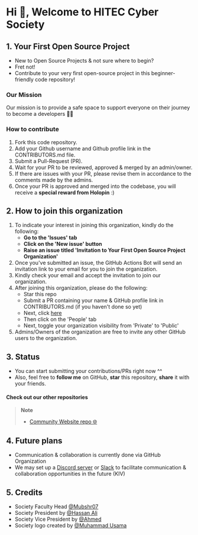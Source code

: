 # Hi 👋, Welcome to HITEC Cyber Society

## 1. Your First Open Source Project

- New to Open Source Projects & not sure where to begin?
- Fret not!
- Contribute to your very first open-source project in this beginner-friendly code repository!

### Our Mission

Our mission is to provide a safe space to support everyone on their journey to become a developers 👨‍💻

### How to contribute

1. Fork this code repository.
2. Add your Github username and Github profile link in the CONTRIBUTORS.md file.
3. Submit a Pull-Request (PR).
4. Wait for your PR to be reviewed, approved & merged by an admin/owner.
5. If there are issues with your PR, please revise them in accordance to the comments made by the admins.
6. Once your PR is approved and merged into the codebase, you will receive a **special reward from Holopin** :)
 

## 2. How to join this organization

1. To indicate your interest in joining this organization, kindly do the following:
   - **Go to the 'Issues' tab**
   - **Click on the 'New issue' button**
   - **Raise an issue titled 'Invitation to Your First Open Source Project Organization'**
2. Once you've submitted an issue, the GitHub Actions Bot will send an invitation link to your email for you to join the organization.
3. Kindly check your email and accept the invitation to join our organization.
4. After joining this organization, please do the following:
   - Star this repo
   - Submit a PR containing your name & GitHub profile link in CONTRIBUTORS.md (if you haven't done so yet)
   - Next, click [here](https://github.com/Cyber-Society-Pakistan)
   - Then click on the 'People' tab
   - Next, toggle your organization visibility from 'Private' to 'Public'
5. Admins/Owners of the organization are free to invite any other GitHub users to the organization.

## 3.  Status

- You can start submitting your contributions/PRs right now ^^
- Also, feel free to **follow me** on GitHub, **star** this repository, **share** it with your friends.

#### Check out our other repositories

> **Note**
>
> - [Community Website repo 🌐](https://github.com/Mubshr07)

## 4. Future plans

- Communication & collaboration is currently done via GitHub Organization
- We may set up a [Discord server](https://discord.com/) or [Slack](https://slack.com/) to facilitate communication & collaboration opportunities in the future (KIV)

## 5. Credits

- Society Faculty Head [@Mubshr07](https://github.com/Mubshr07)
- Society President by [@Hassan Ali](https://github.com/#)
- Society Vice President by [@Ahmed](https://github.com/#)
- Society logo created by [@Muhammad Usama](https://github.com/#)


<br><br><br>

